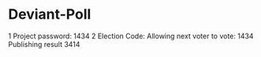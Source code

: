 # Deviant-Poll
1 Project password: 1434
2 Election Code:
     Allowing next voter to vote: 1434
     Publishing result 3414
